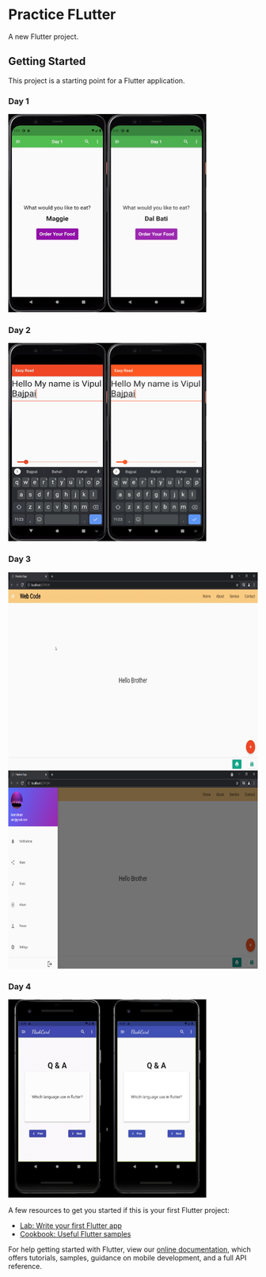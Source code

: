 # Practice FLutter

A new Flutter project.

## Getting Started

This project is a starting point for a Flutter application.

### Day 1
<img align = 'left' height = '400' width = '200' src = 'https://github.com/dsrathore1/Flutter-Practice/blob/master/assets/GIFs/1.gif'>  <img algin = 'right' height = '400' width = '200' src = 'https://github.com/dsrathore1/Flutter-Practice/blob/master/assets/Images/1.png'>

### Day 2

<img align = 'left' height = '400' width = '200' src = 'https://github.com/dsrathore1/Flutter-Practice/blob/master/assets/GIFs/2.gif'>  <img  algin = 'right' height = '400' width = '200' src = 'https://github.com/dsrathore1/Flutter-Practice/blob/master/assets/Images/2.png'>

### Day 3
<img align = 'left' height = ' 400' width = '600' src = 'https://github.com/dsrathore1/Flutter-Practice/blob/master/assets/GIFs/3.gif'> <img algin = 'right' height = ' 400' width = '600' src = 'https://github.com/dsrathore1/Flutter-Practice/blob/master/assets/Images/3.png'>

### Day 4
<img align = 'left'  height = '400' width = '200'  src = 'https://github.com/dsrathore1/Flutter-Practice/blob/master/assets/GIFs/4.gif'> <img algin = 'right'  height = '400' width = '200' src = 'https://github.com/dsrathore1/Flutter-Practice/blob/master/assets/Images/4.png'>

A few resources to get you started if this is your first Flutter project:

- [Lab: Write your first Flutter app](https://flutter.dev/docs/get-started/codelab)
- [Cookbook: Useful Flutter samples](https://flutter.dev/docs/cookbook)

For help getting started with Flutter, view our
[online documentation](https://flutter.dev/docs), which offers tutorials,
samples, guidance on mobile development, and a full API reference.

